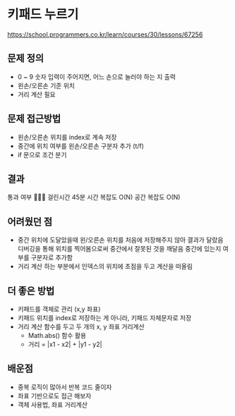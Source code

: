 # 키패드 누르기

https://school.programmers.co.kr/learn/courses/30/lessons/67256

## 문제 정의

- 0 ~ 9 숫자 입력이 주어지면, 어느 손으로 눌러야 하는 지 출력
- 왼손/오른손 기준 위치
- 거리 계산 필요

## 문제 접근방법

- 왼손/오른손 위치를 index로 계속 저장
- 중간에 위치 여부를 왼손/오른손 구분자 추가 (t/f)
- if 문으로 조건 분기

## 결과

통과 여부 🙆🏻‍♀️
걸린시간 45분
시간 복잡도 O(N)
공간 복잡도 O(N)

## 어려웠던 점

- 중간 위치에 도달았을때 왼/오른손 위치를 처음에 저장해주지 않아 결과가 달랐음
  디버깅을 통해 위치를 찍어봄으로써 중간에서 잘못된 것을 깨달음
  중간에 있는지 여부를 구분자로 추가함
- 거리 계산 하는 부분에서 인덱스의 위치에 초점을 두고 계산을 떠올림

## 더 좋은 방법

- 키패드를 객체로 관리 (x,y 좌표)
- 키패드 위치를 index로 저장하는 게 아니라, 키패드 자체문자로 저장
- 거리 계산 함수를 두고 두 개의 x, y 좌표 거리계산
  - Math.abs() 함수 활용
  - 거리 = |x1 - x2| + |y1 - y2|

## 배운점

- 중복 로직이 많아서 반복 코드 줄이자
- 좌표 기반으로도 접근 해보자
- 객체 사용법, 좌표 거리계산
